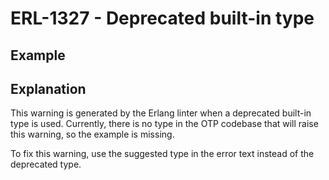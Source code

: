 # ERL-1327 - Deprecated built-in type

## Example

## Explanation

This warning is generated by the Erlang linter when a deprecated built-in
type is used. Currently, there is no type in the OTP codebase that will
raise this warning, so the example is missing.

To fix this warning, use the suggested type in the error text instead of
the deprecated type.
